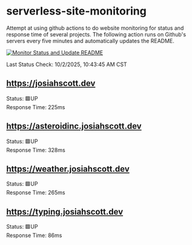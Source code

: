 # serverless-site-monitoring
Attempt at using github actions to do website monitoring for status and response time of several projects. The following action runs on Github's servers every five minutes and automatically updates the README.  

[![Monitor Status and Update README](https://github.com/JosiahSco/serverless-site-monitoring/actions/workflows/monitor.yaml/badge.svg)](https://github.com/JosiahSco/serverless-site-monitoring/actions/workflows/monitor.yaml)

Last Status Check: 10/2/2025, 10:43:45 AM CST

## https://josiahscott.dev
Status: 🟩UP  
Response Time: 225ms

## https://asteroidinc.josiahscott.dev
Status: 🟩UP  
Response Time: 328ms

## https://weather.josiahscott.dev
Status: 🟩UP  
Response Time: 265ms

## https://typing.josiahscott.dev
Status: 🟩UP  
Response Time: 86ms

